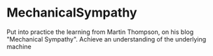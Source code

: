 # MechanicalSympathy
Put into practice the learning from Martin Thompson, on his blog "Mechanical Sympathy". Achieve an understanding of the underlying machine
